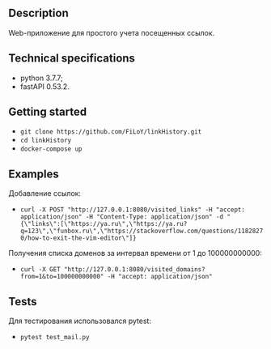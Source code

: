 ## Description
Web-приложение для простого учета посещенных ссылок.

## Technical specifications
 - python 3.7.7;
 - fastAPI 0.53.2.

## Getting started
 - `git clone https://github.com/FiLoY/linkHistory.git` 
 - `cd linkHistory`
 - `docker-compose up`
 
## Examples
Добавление ссылок: 
  - `curl -X POST "http://127.0.0.1:8080/visited_links" -H "accept: application/json" -H "Content-Type: application/json" -d "{\"links\":[\"https://ya.ru\",\"https://ya.ru?q=123\",\"funbox.ru\",\"https://stackoverflow.com/questions/11828270/how-to-exit-the-vim-editor\"]}`
  
Получения списка доменов за интервал времени от 1 до 100000000000: 
 - `curl -X GET "http://127.0.0.1:8080/visited_domains?from=1&to=100000000000" -H "accept: application/json"` 

## Tests
Для тестирования использовался pytest:
 - `pytest test_mail.py`
